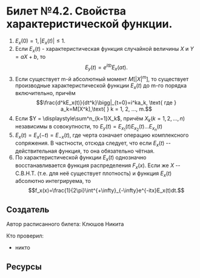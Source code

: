 # Билет №4.2. Свойства характеристической функции.

1) $E_x(0)=1,|E_x(t)| \leq 1$.
2) Если $E_x(t)$ - характеристическая функция случайной величины $X$ и $Y = aX + b$, то 
  $$E_y(t)=e^{itb}E_x(at).$$
3) Если существует m-й абсолютный момент $M[|X|^{m}]$, то существует производные характеристической функции $E_x(t)$ до m-го порядка включительно, причём
$$\frac{d^kE_x(t)}{dt^k}\bigg|_{t=0}=i^ka_k, \text{  где  } a_k=M[X^k],\text{  } k = 1, 2, ..., m.$$
4) Если $Y = \displaystyle\sum^n_{k=1}X_k$, причём ${X_k} (k = 1, 2, ..., n)$ независимы в совокупности, то $E_y(t) = E_{x_1}(t)E_{x_2}(t)...E_{x_n}(t)$
5) $E_x(t) = E_x(-t) = E_{-x}(t)$, где черта означает операцию комплексного сопряжения. В частности, отсюда следует, что если $E_x(t)$ -- действительная функция, то она обязательно чётная.
6) По характеристической функции $E_x(t)$ однозначно восстанавливается функция распределения $F_x(x)$. Если же $X$ -- С.В.Н.Т. (т.е. для неё существует плотность) и функция $E_x(t)$ абсолютно интегрируема, то 
$$f_x(x)=\frac{1}{2\pi}\int^{+\infty}_{-\infty}e^{-itx}E_x(t)dt.$$


## Создатель

Автор расписанного билета: Клюшов Никита

Кто проверил:
- никто

## Ресурсы

